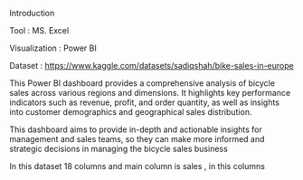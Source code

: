 Introduction

Tool : MS. Excel 

Visualization : Power BI

Dataset : https://www.kaggle.com/datasets/sadiqshah/bike-sales-in-europe

This Power BI dashboard provides a comprehensive analysis of bicycle sales across various regions and dimensions. 
It highlights key performance indicators such as revenue, profit, and order quantity, as well as insights into customer demographics and geographical sales distribution.

This dashboard aims to provide in-depth and actionable insights for management and sales teams, so they can make more informed and strategic decisions in managing the bicycle sales business

In this dataset 18 columns and main column is sales , in this columns
